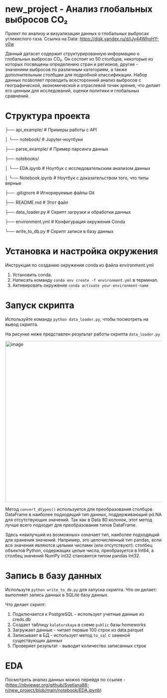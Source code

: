 # new_project - Анализ глобальных выбросов CO₂
Проект по анализу и визуализации данных о глобальных выбросах углекислого газа.
Ссылка на Data: https://disk.yandex.ru/d/iJy44WhoHY-y0w

Данный датасет содержит структурированную информацию о глобальных выбросах CO₂. Он состоит из 50 столбцов, некоторые из которых посвящены определению стран и регионов, другие - значениям выбросов по различным категориям, а также дополнительным столбцам для подробной классификации. Набор данных позволяет проводить всесторонний анализ выбросов с географической, экономической и отраслевой точек зрения, что делает его ценным для исследований, оценки политики и глобальных сравнений.

# Структура проекта
├── api_example/              # Примеры работы с API

│   └── notebook/             # Jupyter-ноутбуки

├── parse_example/            # Пример парсинга данных

├── notebooks/

│   └── EDA.ipynb            # Ноутбук с исследовательским анализом данных

│   └── Notebook.ipynb       # Ноутбук с доказательством того, что типы верные

├── .gitignore               # Игнорируемые файлы Git

├── README.md                # Этот файл

├── data_loader.py           # Скрипт загрузки и обработки данных

├── environment.yml          # Конфигурация окружения Conda

└── write_to_db.py           # Скрипт записи в базу данных

# Установка и настройка окружения
Инструкция по созданию окружения conda из файла environment.yml
1. Установить conda.
2. Написать команду ```conda env create -f environment.yml``` в терминал.
3. Активировать окружение ```conda activate your-environment-name```

# Запуск скрипта
Используйте команду ```python data_loader.py```, чтобы посмотреть на вывод скрипта.

На рисунке ниже представлен результат работы скрипта `data_loader.py`

<img width="1026" height="519" alt="image" src="https://github.com/user-attachments/assets/62c12512-452b-41c7-b7a0-86a919d5e79b" />

Метод ```convert_dtypes()``` используется для преобразования столбцов DataFrame в наиболее подходящий тип данных, поддерживающий pd.NA для отсутствующих значений. Так как в Data 80 колонок, этот метод лучше всего подходит для преобразования типов DataFrame.

Здесь «наилучший из возможных» означает тип, наиболее подходящий для хранения значений. Например, это целочисленный тип pandas, если все значения являются целыми числами (или отсутствуют): столбец объектов Python, содержащих целые числа, преобразуется в Int64, а столбец значений NumPy int32 становится типом pandas Int32.

# Запись в базу данных

Используте ```python write_to_db.py``` для запуска скрипта. Что он делает: выполняет запись данных в SQLite базу данных.

Что делает скрипт:
1. Подключается к PostgreSQL - использует учетные данные из creds.db
2. Создает таблицу `kalaturskaya` в схеме `public` базы homeworks
3. Загружает данные - читает первые 100 строк из data.parquet
4. Записывает в БД - использует метод `to_sql` с заменой существующих данных
5. Проверяет результат - выводит количество записанных строк

# EDA

Посмотреть анализ данных можно перейдя по ссылке - (https://nbviewer.org/github/Svetlana88-n/new_project/blob/main/notebook/EDA.ipynb)
